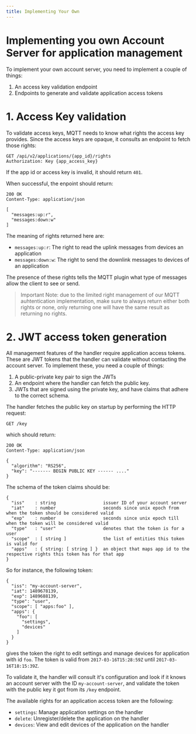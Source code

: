 ```yaml
---
title: Implementing Your Own
---
```


# Implementing you own Account Server for application management

To implement your own account server, you need to implement a couple of things:

1. An access key validation endpoint
2. Endpoints to generate and validate application access tokens

# 1. Access Key validation

To validate access keys, MQTT needs to know what rights the access key provides.
Since the access keys are opaque, it consults an endpoint to fetch those rights:

```plaintext
GET /api/v2/applications/{app_id}/rights
Authorization: Key {app_access_key}
```

If the app id or access key is invalid, it should return `401`.

When successful, the enpoint should return:

```plaintext
200 OK
Content-Type: application/json

[
  "messages:up:r",
  "messages:down:w"
]
```

The meaning of rights returned here are:

- `messages:up:r`:  The right to read the uplink messages from devices an application
- `messages:down:w`: The right to send the downlink messages to devices of an application

The presence of these rights tells the MQTT plugin what type of messages allow
the client to see or send.

> Important Note: due to the limited right management of our MQTT  auhtentication implementation, make
> sure to always return either both rights or none, only returning one will have
> the same result as returning no rights.


# 2. JWT access token generation

All management features of the handler require application access tokens. These
are JWT tokens that the handler can validate without contacting the account
server.  To implement these, you need a couple of things:

1. A public-private key pair to sign the JWTs
2. An endpoint where the handler can fetch the public key.
3. JWTs that are signed using the private key, and have claims that adhere to
   the correct schema.

The handler fetches the public key on startup by performing the HTTP request:

```
GET /key
```

which should return:

```
200 OK
Content-Type: application/json

{
  "algorithm": "RS256",
  "key": "------- BEGIN PUBLIC KEY ------ ...."
}
```

The schema of the token claims should be:

```
{
  "iss"    : string                  issuer ID of your account server
  "iat"    : number                  seconds since unix epoch from when the token should be considered valid
  "exp"    : number                  seconds since unix epoch till when the token will be considered valid
  "type"   : "user"                  denotes that the token is for a user
  "scope"  : [ string ]              the list of entities this token is valid for
  "apps"   : { string: [ string ] }  an object that maps app id to the respective rights this token has for that app
}
```

So for instance, the following token:

```
{
  "iss": "my-account-server",
  "iat": 1489678139,
  "exp": 1489688139,
  "type": "user",
  "scope": [ "apps:foo" ],
  "apps": {
    "foo": [
      "settings",
      "devices"
    ]
  }
}
```

gives the token the right to edit settings and manage devices for application
with id `foo`. The token is valid from `2017-03-16T15:28:59Z` until `2017-03-16T18:15:39Z`.

To validate it, the handler will consult it's configuration and look if it knows
an account server with the ID `my-account-server`, and validate the token with
the public key it got from its `/key` endpoint.

The available rights for an application access token are the following:

- `settings`: Manage application settings on the handler
- `delete`: Unregister/delete the application on the handler
- `devices`: View and edit devices of the application on the handler


